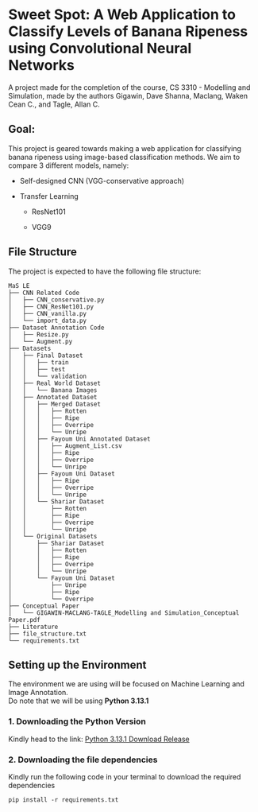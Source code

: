 # Sweet Spot: A Web Application to Classify Levels of Banana Ripeness using Convolutional Neural Networks

A project made for the completion of the course, CS 3310 - Modelling and Simulation, made by the authors Gigawin, Dave Shanna, Maclang, Waken Cean C., and Tagle, Allan C.

## Goal:

This project is geared towards making a web application for classifying banana ripeness using image-based classification methods. We aim to compare 3 different models, namely:

-   Self-designed CNN (VGG-conservative approach)

-   Transfer Learning

    -   ResNet101

    -   VGG9

## File Structure

The project is expected to have the following file structure:

```{txt}
MaS LE
├── CNN Related Code
│   ├── CNN_conservative.py
│   ├── CNN_ResNet101.py
│   ├── CNN_vanilla.py
│   └── import_data.py
├── Dataset Annotation Code
│   ├── Resize.py
│   └── Augment.py
├── Datasets
│   ├── Final Dataset
│   │   ├── train
│   │   ├── test
│   │   └── validation
│   ├── Real World Dataset
│   │   └── Banana Images
│   ├── Annotated Dataset
│   │   ├── Merged Dataset
│   │   │   ├── Rotten
│   │   │   ├── Ripe
│   │   │   ├── Overripe
│   │   │   └── Unripe
│   │   ├── Fayoum Uni Annotated Dataset
│   │   │   ├── Augment_List.csv
│   │   │   ├── Ripe
│   │   │   ├── Overripe
│   │   │   └── Unripe
│   │   ├── Fayoum Uni Dataset
│   │   │   ├── Ripe
│   │   │   ├── Overripe
│   │   │   └── Unripe
│   │   └── Shariar Dataset
│   │       ├── Rotten
│   │       ├── Ripe
│   │       ├── Overripe
│   │       └── Unripe
│   └── Original Datasets
│       ├── Shariar Dataset
│       │   ├── Rotten
│       │   ├── Ripe
│       │   ├── Overripe
│       │   └── Unripe
│       └── Fayoum Uni Dataset
│           ├── Unripe
│           ├── Ripe
│           └── Overripe
├── Conceptual Paper
│   └── GIGAWIN-MACLANG-TAGLE_Modelling and Simulation_Conceptual Paper.pdf
├── Literature
├── file_structure.txt
└── requirements.txt
```

## Setting up the Environment

The environment we are using will be focused on Machine Learning and Image Annotation.\
Do note that we will be using **Python 3.13.1**

### 1. Downloading the Python Version

Kindly head to the link: [Python 3.13.1 Download Release](https://www.python.org/downloads/release/python-3131/)

### 2. Downloading the file dependencies

Kindly run the following code in your terminal to download the required dependencies

```{python}
pip install -r requirements.txt
```